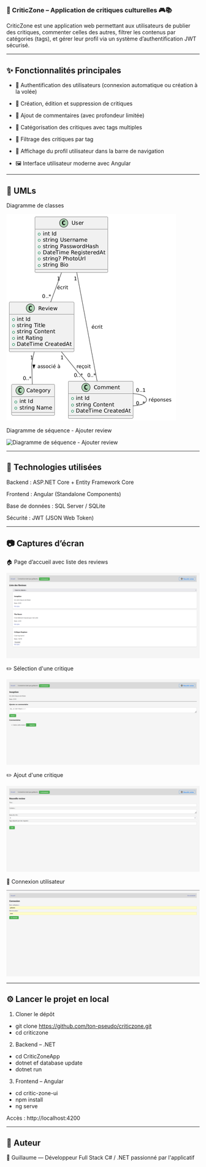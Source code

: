 ### **📝 CriticZone – Application de critiques culturelles 🎮📚**

CriticZone est une application web permettant aux utilisateurs de publier des critiques, commenter celles des autres, filtrer les contenus par catégories (tags), et gérer leur profil via un système d’authentification JWT sécurisé.

---
## **✨ Fonctionnalités principales**

- 🔐 Authentification des utilisateurs (connexion automatique ou création à la volée)

- 📝 Création, édition et suppression de critiques

- 💬 Ajout de commentaires (avec profondeur limitée)

- 🧹 Catégorisation des critiques avec tags multiples

- 🔎 Filtrage des critiques par tag

- 👤 Affichage du profil utilisateur dans la barre de navigation

- 🖼️ Interface utilisateur moderne avec Angular

---
## **📝 UMLs**
Diagramme de classes

![Diagramme de classes](UML/Diagramme_de_classes.png)

Diagramme de séquence - Ajouter review

![Diagramme de séquence - Ajouter review](UML/Diagramme_de_séquence_-_Ajouter_review.png)

---
## **🚀 Technologies utilisées**

Backend : ASP.NET Core + Entity Framework Core

Frontend : Angular (Standalone Components)

Base de données : SQL Server / SQLite

Sécurité : JWT (JSON Web Token)

---
## **📷 Captures d’écran**

🏠 Page d’accueil avec liste des reviews

![Page d’accueil](Screenshots/MainPage.png)

✏️ Sélection d'une critique

![Page d’accueil](Screenshots/GetReview.png)

✏️ Ajout d'une critique

![Ajout d'une critique](Screenshots/CreateReview.png)

🔐 Connexion utilisateur

![Login/SignIn](Screenshots/Login.png)

---
## **⚙️ Lancer le projet en local**

1. Cloner le dépôt

- git clone https://github.com/ton-pseudo/criticzone.git
- cd criticzone

2. Backend – .NET

- cd CriticZoneApp
- dotnet ef database update
- dotnet run

3. Frontend – Angular

- cd critic-zone-ui
- npm install
- ng serve

Accès : http://localhost:4200

---
## **🙌 Auteur**
👤 Guillaume — Développeur Full Stack C# / .NET passionné par l'applicatif
